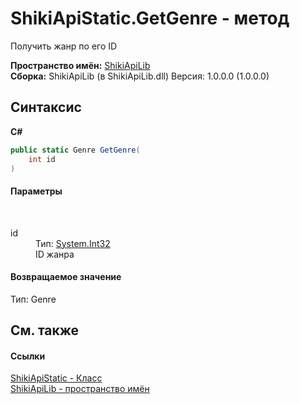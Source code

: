 # ShikiApiStatic.GetGenre - метод
 

Получить жанр по его ID

**Пространство имён:**&nbsp;<a href="N_ShikiApiLib">ShikiApiLib</a><br />**Сборка:**&nbsp;ShikiApiLib (в ShikiApiLib.dll) Версия: 1.0.0.0 (1.0.0.0)

## Синтаксис

**C#**<br />
``` C#
public static Genre GetGenre(
	int id
)
```


#### Параметры
&nbsp;<dl><dt>id</dt><dd>Тип:&nbsp;<a href="http://msdn2.microsoft.com/ru-ru/library/td2s409d" target="_blank">System.Int32</a><br />ID жанра</dd></dl>

#### Возвращаемое значение
Тип:&nbsp;Genre

## См. также


#### Ссылки
<a href="T_ShikiApiLib_ShikiApiStatic">ShikiApiStatic - Класс</a><br /><a href="N_ShikiApiLib">ShikiApiLib - пространство имён</a><br />